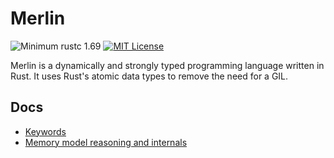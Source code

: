 # Merlin

![Minimum rustc 1.69](https://img.shields.io/badge/rustc-1.69-brightgreen)
[![MIT License](https://img.shields.io/badge/License-MIT-informational)](LICENSE)

Merlin is a dynamically and strongly typed programming language written in Rust. It uses Rust's atomic data types to remove the need for a GIL.

## Docs
- [Keywords](docs/keywords.md)
- [Memory model reasoning and internals](docs/memory_model.md)